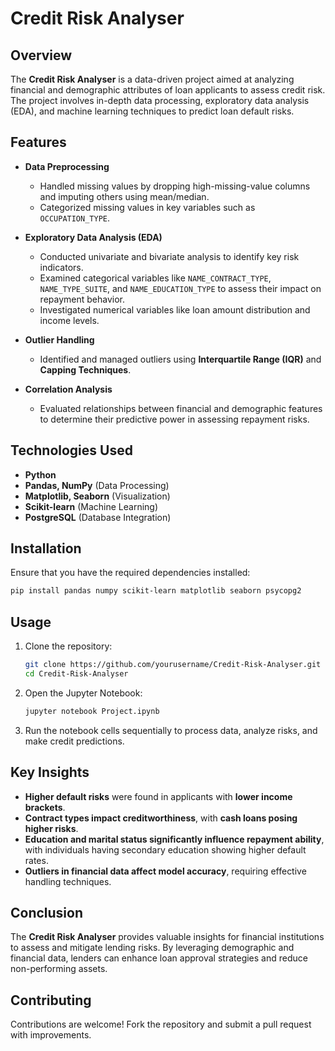 # Credit Risk Analyser

## Overview

The **Credit Risk Analyser** is a data-driven project aimed at analyzing financial and demographic attributes of loan applicants to assess credit risk. The project involves in-depth data processing, exploratory data analysis (EDA), and machine learning techniques to predict loan default risks.

## Features

- **Data Preprocessing**
  - Handled missing values by dropping high-missing-value columns and imputing others using mean/median.
  - Categorized missing values in key variables such as `OCCUPATION_TYPE`.
  
- **Exploratory Data Analysis (EDA)**
  - Conducted univariate and bivariate analysis to identify key risk indicators.
  - Examined categorical variables like `NAME_CONTRACT_TYPE`, `NAME_TYPE_SUITE`, and `NAME_EDUCATION_TYPE` to assess their impact on repayment behavior.
  - Investigated numerical variables like loan amount distribution and income levels.

- **Outlier Handling**
  - Identified and managed outliers using **Interquartile Range (IQR)** and **Capping Techniques**.

- **Correlation Analysis**
  - Evaluated relationships between financial and demographic features to determine their predictive power in assessing repayment risks.

## Technologies Used

- **Python**
- **Pandas, NumPy** (Data Processing)
- **Matplotlib, Seaborn** (Visualization)
- **Scikit-learn** (Machine Learning)
- **PostgreSQL** (Database Integration)

## Installation

Ensure that you have the required dependencies installed:

```bash
pip install pandas numpy scikit-learn matplotlib seaborn psycopg2
```

## Usage

1. Clone the repository:
   ```bash
   git clone https://github.com/yourusername/Credit-Risk-Analyser.git
   cd Credit-Risk-Analyser
   ```
2. Open the Jupyter Notebook:
   ```bash
   jupyter notebook Project.ipynb
   ```
3. Run the notebook cells sequentially to process data, analyze risks, and make credit predictions.

## Key Insights

- **Higher default risks** were found in applicants with **lower income brackets**.
- **Contract types impact creditworthiness**, with **cash loans posing higher risks**.
- **Education and marital status significantly influence repayment ability**, with individuals having secondary education showing higher default rates.
- **Outliers in financial data affect model accuracy**, requiring effective handling techniques.

## Conclusion

The **Credit Risk Analyser** provides valuable insights for financial institutions to assess and mitigate lending risks. By leveraging demographic and financial data, lenders can enhance loan approval strategies and reduce non-performing assets.

## Contributing

Contributions are welcome! Fork the repository and submit a pull request with improvements.
